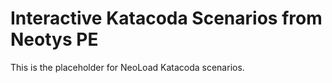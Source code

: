 # Interactive Katacoda Scenarios from Neotys PE

This is the placeholder for NeoLoad Katacoda scenarios.

